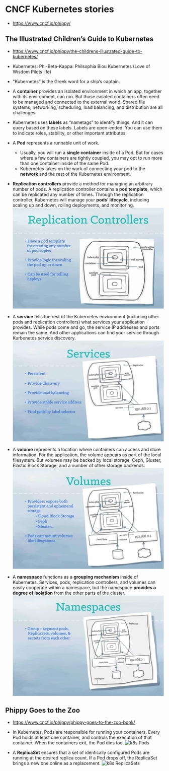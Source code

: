 # CNCF Kubernetes stories
- https://www.cncf.io/phippy/

## The Illustrated Children’s Guide to Kubernetes
- https://www.cncf.io/phippy/the-childrens-illustrated-guide-to-kubernetes/
- Kubernetes: Phi-Beta-Kappa: Philsophia Biou Kubernetes (Love of Wisdom Pilots life)
- "Kubernetes” is the Greek word for a ship’s captain.
- A **container** provides an isolated environment in which an app, together with its environment, can run. But those isolated containers often need to be managed and connected to the external world. Shared file systems, networking, scheduling, load balancing, and distribution are all challenges.
- Kubernetes uses **labels** as “nametags” to identify things. And it can query based on these labels. Labels are open-ended: You can use them to indicate roles, stability, or other important attributes.
- A **Pod** represents a runnable unit of work.
    - Usually, you will run a **single container** inside of a Pod. But for cases where a few containers are tightly coupled, you may opt to run more than one container inside of the same Pod.
    - Kubernetes takes on the work of connecting your pod to the **network** and the rest of the Kubernetes environment.

- **Replication controllers** provide a method for managing an arbitrary number of pods. A replication controller contains a **pod template**, which can be replicated any number of times. Through the replication controller, Kubernetes will manage your **pods’ lifecycle**, including scaling up and down, rolling deployments, and monitoring.
![k8s Replication controllers](replication-controllers.jpg)

- A **service** tells the rest of the Kubernetes environment (including other pods and replication controllers) what services your application provides. While pods come and go, the service IP addresses and ports remain the same. And other applications can find your service through Kurbenetes service discovery.
![k8s Services](services.jpg)

- A **volume** represents a location where containers can access and store information. For the application, the volume appears as part of the local filesystem. But volumes may be backed by local storage, Ceph, Gluster, Elastic Block Storage, and a number of other storage backends.
![k8s Volumes](volumes.jpg)

- A **namespace** functions as a **grouping mechanism** inside of Kubernetes. Services, pods, replication controllers, and volumes can easily cooperate within a namespace, but the namespace **provides a degree of isolation** from the other parts of the cluster.
![k8s Namespaces](namespaces.jpg)

## Phippy Goes to the Zoo
- https://www.cncf.io/phippy/phippy-goes-to-the-zoo-book/

- In Kubernetes, Pods are responsible for running your containers. Every Pod holds at least one container, and controls the execution of that container. When the containers exit, the Pod dies too.
![k8s Pods](pods.jpg)

- A **ReplicaSet** ensures that a set of identically configured Pods are running at the desired replica count. If a Pod drops off, the ReplicaSet brings a new one online as a replacement.
![k8s ReplicaSets](replica-sets.jpg)
